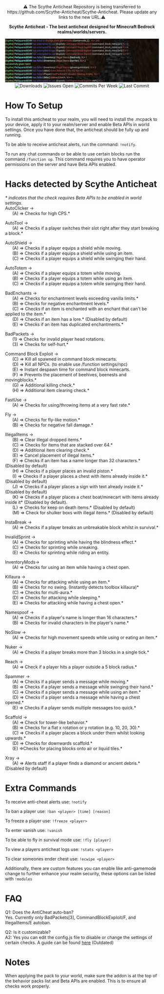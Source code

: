 <div align="center">
  ⚠️ The Scythe Anticheat Repository is being transferred to https://github.com/Scythe-Anticheat/Scythe-Anticheat. Please update any links to the new URL.⚠️


  <b>Scythe Anticheat - The best anticheat designed for Minecraft Bedrock realms/worlds/servers.</b>

  <img src="https://raw.githubusercontent.com/MrDiamond64/image-assets/main/scythe%20pog%20anticheat.png" width="600" alt="Scythe AntiCheat"/>
</div>
<div align="center">
  <img src="https://img.shields.io/github/downloads/Scythe-Anticheat/Scythe-AntiCheat/total?style=for-the-badge" alt="Downloads"/>
  <img src="https://img.shields.io/github/issues/Scythe-Anticheat/Scythe-AntiCheat?label=ISSUES%20OPEN&style=for-the-badge" alt="Issues Open"/>
  <img src="https://img.shields.io/github/commit-activity/m/Scythe-Anticheat/Scythe-AntiCheat?style=for-the-badge" alt="Commits Per Week"/>
  <img src="https://img.shields.io/github/last-commit/Scythe-Anticheat/Scythe-AntiCheat?style=for-the-badge" alt="Last Commit"/>
</div>

# How To Setup
To install this anticheat to your realm, you will need to install the .mcpack to your device, apply it to your realm/server and enable Beta APIs in world settings. Once you have done that, the anticheat should be fully up and running.

To be able to receive anticheat alerts, run the command: ```!notify```.

To run any chat commands or be able to use certain blocks run the command ```/function op```. This command requires you to have operator permissions on the server and have Beta APIs enabled.

# Hacks detected by Scythe Anticheat
*\* indicates that the check requires Beta APIs to be enabled in world settings.*<br/>
  AutoClicker -><br/>
&nbsp;&nbsp;&nbsp;&nbsp;&nbsp;&nbsp;(A) => Checks for high CPS.\*<br/>

  AutoTool -><br/>
&nbsp;&nbsp;&nbsp;&nbsp;&nbsp;&nbsp;(A) => Checks if a player switches their slot right after they start breaking a block.\*<br/>

  AutoShield -><br/>
&nbsp;&nbsp;&nbsp;&nbsp;&nbsp;&nbsp;(A) => Checks if a player equips a shield while moving.<br/>
&nbsp;&nbsp;&nbsp;&nbsp;&nbsp;&nbsp;(B) => Checks if a player equips a shield while using an item.<br/>
&nbsp;&nbsp;&nbsp;&nbsp;&nbsp;&nbsp;(C) => Checks if a player equips a shield while swinging their hand.<br/>

  AutoTotem -><br/>
&nbsp;&nbsp;&nbsp;&nbsp;&nbsp;&nbsp;(A) => Checks if a player equips a totem while moving.<br/>
&nbsp;&nbsp;&nbsp;&nbsp;&nbsp;&nbsp;(B) => Checks if a player equips a totem while using an item.<br/>
&nbsp;&nbsp;&nbsp;&nbsp;&nbsp;&nbsp;(C) => Checks if a player equips a totem while swinging their hand.<br/>

  BadEnchants -><br/>
&nbsp;&nbsp;&nbsp;&nbsp;&nbsp;&nbsp;(A) => Checks for enchantment levels exceeding vanilla limits.\*<br/>
&nbsp;&nbsp;&nbsp;&nbsp;&nbsp;&nbsp;(B) => Checks for negative enchantment levels.\*<br/>
&nbsp;&nbsp;&nbsp;&nbsp;&nbsp;&nbsp;(C) => Checks if an item is enchanted with an enchant that can't be applied to the item.\*<br/>
&nbsp;&nbsp;&nbsp;&nbsp;&nbsp;&nbsp;(D) => Checks if an item has a lore.\* (Disabled by default)<br/>
&nbsp;&nbsp;&nbsp;&nbsp;&nbsp;&nbsp;(E) => Checks if an item has duplicated enchantments.\*<br/>

  BadPackets -><br/>
&nbsp;&nbsp;&nbsp;&nbsp;&nbsp;&nbsp;(1) => Checks for invalid player head rotations.<br/>
&nbsp;&nbsp;&nbsp;&nbsp;&nbsp;&nbsp;(3) => Checks for self-hurt.\*<br/>

  Command Block Exploit -><br/>
&nbsp;&nbsp;&nbsp;&nbsp;&nbsp;&nbsp;(C) => Kill all spawned in command block minecarts.<br/>
&nbsp;&nbsp;&nbsp;&nbsp;&nbsp;&nbsp;(D) => Kill all NPCs. (to enable use /function settings/npc)<br/>
&nbsp;&nbsp;&nbsp;&nbsp;&nbsp;&nbsp;(E) => Instant despawn time for command block minecarts.<br/>
&nbsp;&nbsp;&nbsp;&nbsp;&nbsp;&nbsp;(F) => Prevents the placement of beehives, beenests and movingblocks.\*<br/>
&nbsp;&nbsp;&nbsp;&nbsp;&nbsp;&nbsp;(G) => Additional killing check.\*<br/>
&nbsp;&nbsp;&nbsp;&nbsp;&nbsp;&nbsp;(H) => Additional item clearing check.\*<br/>

  FastUse -><br/>
&nbsp;&nbsp;&nbsp;&nbsp;&nbsp;&nbsp;(A) => Checks for using/throwing items at a very fast rate.\*

  Fly -><br/>
&nbsp;&nbsp;&nbsp;&nbsp;&nbsp;&nbsp;(A) => Checks for fly-like motion.\*<br/>
&nbsp;&nbsp;&nbsp;&nbsp;&nbsp;&nbsp;(B) => Checks for negative fall damage.\*

  IllegalItems -><br/>
&nbsp;&nbsp;&nbsp;&nbsp;&nbsp;&nbsp;(B) => Clear illegal dropped items.\*<br/>
&nbsp;&nbsp;&nbsp;&nbsp;&nbsp;&nbsp;(C) => Checks for items that are stacked over 64.\*<br/>
&nbsp;&nbsp;&nbsp;&nbsp;&nbsp;&nbsp;(D) => Additional item clearing check.\*<br/>
&nbsp;&nbsp;&nbsp;&nbsp;&nbsp;&nbsp;(E) => Cancel placement of illegal items.\*<br/>
&nbsp;&nbsp;&nbsp;&nbsp;&nbsp;&nbsp;(F) => Checks if an item has a name longer than 32 characters.\* (Disabled by default)<br/>
&nbsp;&nbsp;&nbsp;&nbsp;&nbsp;&nbsp;(H) => Checks if a player places an invalid piston.\*<br/>
&nbsp;&nbsp;&nbsp;&nbsp;&nbsp;&nbsp;(I) => Checks if a player places a chest with items already inside it.\* (Disabled by default)<br/>
&nbsp;&nbsp;&nbsp;&nbsp;&nbsp;&nbsp;(J) => Checks if a player places a sign with text already inside it.\* (Disabled by default)<br/>
&nbsp;&nbsp;&nbsp;&nbsp;&nbsp;&nbsp;(K) => Checks if a player places a chest boat/minecart with items already inside it\* (Disabled by default).<br/>
&nbsp;&nbsp;&nbsp;&nbsp;&nbsp;&nbsp;(L) => Checks for keep on death items.\* (Disabled by default)<br/>
&nbsp;&nbsp;&nbsp;&nbsp;&nbsp;&nbsp;(M) => Check for shulker boxs with illegal items.\* (Disabled by default)<br/>

  InstaBreak -><br/>
&nbsp;&nbsp;&nbsp;&nbsp;&nbsp;&nbsp;(A) => Checks if a player breaks an unbreakable block whilst in survival.\*<br/>

  InvalidSprint -><br/>
&nbsp;&nbsp;&nbsp;&nbsp;&nbsp;&nbsp;(A) => Checks for sprinting while having the blindness effect.\*<br/>
&nbsp;&nbsp;&nbsp;&nbsp;&nbsp;&nbsp;(C) => Checks for sprinting while sneaking.<br/>
&nbsp;&nbsp;&nbsp;&nbsp;&nbsp;&nbsp;(E) => Checks for sprinting while riding an entity.<br/>

  InventoryMods-><br/>
&nbsp;&nbsp;&nbsp;&nbsp;&nbsp;&nbsp;(A) => Checks for using an item while having a chest open.<br/>

  Killaura -><br/>
&nbsp;&nbsp;&nbsp;&nbsp;&nbsp;&nbsp;(A) => Checks for attacking while using an item.\*<br/>
&nbsp;&nbsp;&nbsp;&nbsp;&nbsp;&nbsp;(B) => Checks for no swing. (Instantly detects toolbox killaura)\*<br/>
&nbsp;&nbsp;&nbsp;&nbsp;&nbsp;&nbsp;(C) => Checks for multi-aura.\*<br/>
&nbsp;&nbsp;&nbsp;&nbsp;&nbsp;&nbsp;(D) => Checks for attacking while sleeping.\*<br/>
&nbsp;&nbsp;&nbsp;&nbsp;&nbsp;&nbsp;(E) => Checks for attacking while having a chest open.\*<br/>

  Namespoof -><br/>
&nbsp;&nbsp;&nbsp;&nbsp;&nbsp;&nbsp;(A) => Checks if a player's name is longer than 16 characters.\*<br/>
&nbsp;&nbsp;&nbsp;&nbsp;&nbsp;&nbsp;(B) => Checks for invalid characters in the player's name.\*<br/>

  NoSlow -><br/>
&nbsp;&nbsp;&nbsp;&nbsp;&nbsp;&nbsp;(A) => Checks for high movement speeds while using or eating an item.\*

  Nuker -><br/>
&nbsp;&nbsp;&nbsp;&nbsp;&nbsp;&nbsp;(A) => Checks if a player breaks more than 3 blocks in a single tick.\*

  Reach -><br/>
&nbsp;&nbsp;&nbsp;&nbsp;&nbsp;&nbsp;(A) => Check if a player hits a player outside a 5 block radius.\*<br/>

  Spammer -><br/>
&nbsp;&nbsp;&nbsp;&nbsp;&nbsp;&nbsp;(A) => Checks if a player sends a message while moving.\*<br/>
&nbsp;&nbsp;&nbsp;&nbsp;&nbsp;&nbsp;(B) => Checks if a player sends a message while swinging their hand.\*<br/>
&nbsp;&nbsp;&nbsp;&nbsp;&nbsp;&nbsp;(C) => Checks if a player sends a message while using an item.\*<br/>
&nbsp;&nbsp;&nbsp;&nbsp;&nbsp;&nbsp;(D) => Checks if a player sends a message while having a chest opened.\*<br/>
&nbsp;&nbsp;&nbsp;&nbsp;&nbsp;&nbsp;(E) => Checks if a player sends multiple messages too quick.\*<br/>

  Scaffold -><br/>
&nbsp;&nbsp;&nbsp;&nbsp;&nbsp;&nbsp;(A) => Check for tower-like behavior.\*<br/>
&nbsp;&nbsp;&nbsp;&nbsp;&nbsp;&nbsp;(B) => Checks for a flat x rotation or y rotation (e.g. 10, 20, 30).\*<br/>
&nbsp;&nbsp;&nbsp;&nbsp;&nbsp;&nbsp;(C) => Checks if a player places a block under them whilst looking upwards.\*<br/>
&nbsp;&nbsp;&nbsp;&nbsp;&nbsp;&nbsp;(D) => Checks for downwards scaffold.\*<br/>
&nbsp;&nbsp;&nbsp;&nbsp;&nbsp;&nbsp;(E) =>Checks for placing blocks onto air or liquid tiles.\*<br/>

  Xray -><br/>
&nbsp;&nbsp;&nbsp;&nbsp;&nbsp;&nbsp;(A) => Alerts staff if a player finds a diamond or ancient debris.\* (Disabled by default)

# Extra Commands
To receive anti-cheat alerts use: ```!notify```

To ban a player use: ```!ban <player> [time] [reason]```

To freeze a player use: ```!freeze <player>```

To enter vanish use: ```!vanish```

To be able to fly in survival mode use: ```!fly [player]```

To view a players anticheat logs use: ```!stats <player>```

To clear someones ender chest use: ```!ecwipe <player>```

Additionally, there are custom features you can enable like anti-gamemode change to further enhance your realm security, these options can be listed with ```!modules```

# FAQ

Q1: Does the AntiCheat auto-ban?<br/>
Yes. Currently only BadPackets[3], CommandBlockExploit/F, and IllegalItems/E autoban.

Q2: Is it customizable?<br/>
A2: Yes you can edit the config.js file to disable or change the settings of certain checks. A guide can be found [here](https://github.com/Scythe-Anticheat/Scythe-AntiCheat/wiki/How-to-Setup) (Outdated)

# Notes
When applying the pack to your world, make sure the addon is at the top of the behavior packs list and Beta APIs are enabled. This is to ensure all checks work properly.
